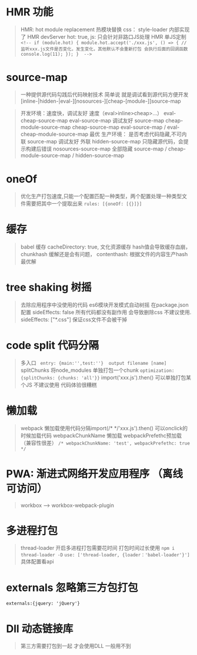 # HMR 功能
> HMR: hot module replacement 热模块替换
> css： style-loader 内部实现了 HMR  devServer hot: true,
> js: 只会针对非路口JS处理   HMR 单JS定制
` <!-- if (module.hot) {
    module.hot.accept('./xxx.js', () => {
        // 监听xxx.js文件是否变化，发生变化，其他默认不会重新打包 会执行后面的回调函数
        console.log(11);
    });
    }  -->`

# source-map
> 一种提供源代码勾践后代码映射技术  简单说 就是调试看到源代码方便开发
> [inline-|hidden-|eval-][nosources-][cheap-[module-]]source-map 

> 开发环境：速度快，调试友好
> 速度（eval>inline>cheap>...） eval-cheap-source-map eval-source-map 
> 调试友好 source-map cheap-module-source-map cheap-source-map
> eval-source-map / eval-cheap-module-source-map 最优 
> 生产环境： 是否考虑代码隐藏,不可内联
> source-map 调试友好 外联  hidden-source-map 只隐藏源代码，会提示构建后错误 nosources-source-map 全部隐藏
> source-map / cheap-module-source-map / hidden-source-map

# oneOf
> 优化生产打包速度,只能一个配置匹配一种类型，两个配置处理一种类型文件需要把其中一个提取出来
` rules: [{oneOf: [{}]}]  `

# 缓存
> babel 缓存 cacheDirectory: true,
> 文化资源缓存
> hash值会导致缓存血崩，chunkhash 缓解还是会有问题， contenthash: 根据文件的内容生产hash 最优解

# tree shaking 树摇
> 去除应用程序中没使用的代码 es6模块开发模式自动树摇
> 在package.json配置 sideEffects: false 所有代码都没有副作用  会导致删除css 不建议使用. sideEffects: ["*.css"] 保证css文件不会被干掉

# code split 代码分隔
> 多入口
` entry: {main:'',test:''}  output filename [name]`
> splitChunks 将node_modules 单独打包一个chunk
` optimization: {splitChunks: {chunks: 'all'}} `
> import('xxx.js').then() 可以单独打包某个JS  不建议使用 代码体验很糟糕 

# 懒加载
> webpack 懒加载使用代码分隔import(/*  */'xxx.js').then()  可以onclick的时候加载代码 
> webpackChunkName 懒加载 webpackPrefethc预加载 （兼容性很差）
` /* webpackChunkName: 'test', webpackPrefethc: true  */ `

# PWA: 渐进式网络开发应用程序 （离线可访问）
> workbox --> workbox-webpack-plugin

# 多进程打包
> thread-loader 开启多进程打包需要花时间 打包时间过长使用
` npm i thread-loader -D ` 
` use: ['thread-loader, {loader：'babel-loader'}']  `
> 具体配置看api

# externals 忽略第三方包打包
` externals:{jquery: 'jQuery'} `

# Dll 动态链接库
> 第三方需要打包到一起 才会使用DLL  一般用不到


